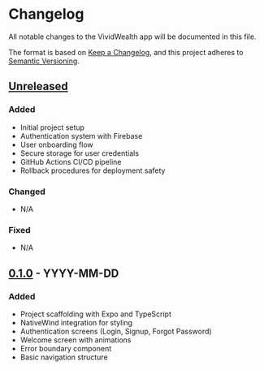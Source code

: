 # Changelog

All notable changes to the VividWealth app will be documented in this file.

The format is based on [Keep a Changelog](https://keepachangelog.com/en/1.0.0/),
and this project adheres to [Semantic Versioning](https://semver.org/spec/v2.0.0.html).

## [Unreleased]

### Added
- Initial project setup
- Authentication system with Firebase
- User onboarding flow
- Secure storage for user credentials
- GitHub Actions CI/CD pipeline
- Rollback procedures for deployment safety

### Changed
- N/A

### Fixed
- N/A

## [0.1.0] - YYYY-MM-DD

### Added
- Project scaffolding with Expo and TypeScript
- NativeWind integration for styling
- Authentication screens (Login, Signup, Forgot Password)
- Welcome screen with animations
- Error boundary component
- Basic navigation structure

[Unreleased]: https://github.com/yourusername/vividwealth-app/compare/v0.1.0...HEAD
[0.1.0]: https://github.com/yourusername/vividwealth-app/releases/tag/v0.1.0 